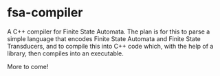 # fsa-compiler
A C++ compiler for Finite State Automata.
The plan is for this to parse a simple language that encodes Finite State Automata and Finite State Transducers, and to compile this into C++ code which, with the help of a library, then compiles into an executable.

More to come!
